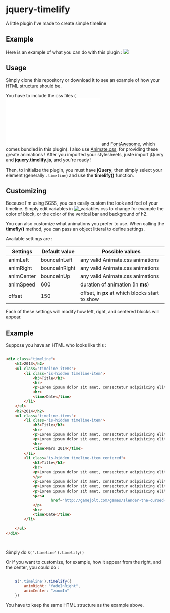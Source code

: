 # jquery-timelify
A little plugin I've made to create simple timeline

## Example 

Here is an example of what you can do with this plugin : 
![](http://puu.sh/pd2dg/6f9688cce7.gif)


## Usage
Simply clone this repository or download it to see an example of how your HTML structure should be.  

You have to include the css files (![timelify.css](css/timelify.css) and [FontAwesome](https://github.com/FortAwesome/Font-Awesome), which comes bundled in this plugin). 
I also use [Animate.css](https://github.com/daneden/animate.css), for providing these greate animations !
After you imported your stylesheets, juste import jQuery and **jquery.timelify.js**, and you're ready !

Then, to initialize the plugin, you must have **jQuery**, then simply select your element (generally `.timeline`) and
use the **timelify()** function.

## Customizing

Because I'm using SCSS, you can easily custom the look and feel of your timeline. Simply edit variables in ![_variables.css](css/components/timelify/_variables.scss) to change for example the color of block, or the color of the vertical bar and background of h2.

You can also customize what animations you prefer to use. When calling the **timefly()** method, you can pass an object litteral to define settings.

Available settings are : 

| Settings  |Default value | Possible values |
|---|---|---|
|  animLeft |bounceInLeft | any valid Animate.css animations
|  animRight |bounceInRight | any valid Animate.css animations
|  animCenter | bounceInUp | any valid Animate.css animations
|  animSpeed | 600 | duration of animation (in **ms**)
|  offset | 150 | offset, in **px** at which blocks start to show

Each of these settings will modify how left, right, and centered blocks will appear.

## Example

Suppose you have an HTML who looks like this : 

```html
   
<div class="timeline">
   	<h2>2013</h2>
   	<ul class="timeline-items">
   		<li class="is-hidden timeline-item">
   			<h3>Title</h3>
   			<hr>
   			<p>Lorem ipsum dolor sit amet, consectetur adipisicing elit. Amet cupiditate, delectus deserunt doloribus earum eveniet explicabo fuga iste magni maxime mollitia nemo neque, perferendis quod reprehenderit ut, vel veritatis voluptas?</p>
   			<hr>
   			<time>Date</time>
   		</li>
   	</ul>
   	<h2>2014</h2>
   	<ul class="timeline-items">
   		<li class="is-hidden timeline-item">
   			<h3>Title</h3>
   			<hr>
   			<p>Lorem ipsum dolor sit amet, consectetur adipisicing elit. Adipisci alias aspernatur consequuntur culpa deserunt ea esse est inventore, ipsa laborum officia, quam quia quidem, rem sunt tempora tenetur ullam voluptatem.</p>
   			<p>Lorem ipsum dolor sit amet, consectetur adipisicing elit. Dicta dolore harum iure quod ut! Accusamus aspernatur corporis est excepturi facere laudantium nesciunt nihil optio, quaerat quos rerum sunt suscipit voluptate?.</p>
   			<hr>
   			<time>Mars 2014</time>
   		</li>
   		<li class="is-hidden timeline-item centered">
   			<h3>Title</h3>
   			<hr>
   			<p>Lorem ipsum dolor sit amet, consectetur adipisicing elit. Blanditiis, cupiditate dicta dignissimos dolorem doloribus ducimus eos error ex molestiae nobis odio odit optio placeat quasi repudiandae, unde velit voluptate voluptatem!
   			</p>
   			<p>Lorem ipsum dolor sit amet, consectetur adipisicing elit. Ab commodi consectetur cupiditate ea, eius excepturi expedita illum, incidunt ipsam iste modi obcaecati optio repellendus! Dolore dolores pariatur sint veniam voluptates!</p>
   			<p>Lorem ipsum dolor sit amet, consectetur adipisicing elit. Adipisci consequatur distinctio doloremque eos eum eveniet fuga molestiae mollitia nesciunt nisi nobis nostrum, odio omnis pariatur praesentium quibusdam sequi sint voluptates.</p>
   			<p>Lorem ipsum dolor sit amet, consectetur adipisicing elit. A aliquam, aspernatur commodi consequuntur corporis dicta, distinctio enim eos expedita, id iste laborum maxime nesciunt quaerat sed temporibus veniam vero voluptatem.</p>
   			<p><a
   					href="http://gamejolt.com/games/slender-the-cursed-forest/30950">Link</a>
   			</p>
   			<hr>
   			<time>Date</time>
   		</li>
   
   	</ul>
</div>
   	
   
```

Simply do `$('.timeline').timelify()`

Or if you want to customize, for example, how it appear from the right, and the center, you could do :

```javascript

    $('.timeline').timelify({
        animRight: "fadeInRight",
        animCenter: "zoomIn"
    })

```

You have to keep the same HTML structure as the example above.
